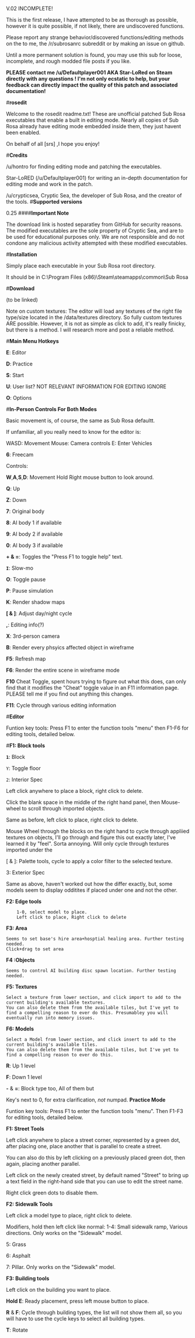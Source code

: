 V.02 INCOMPLETE!

This is the first release, I have attempted to be as thorough as possible, however it is quite possible, if not likely, there are undiscovered functions.

Please report any strange behavior/discovered functions/editing methods on the to me, the /r/subrosanrc subreddit or by making an issue on github.

Until a more permanent solution is found, you may use this sub for loose, incomplete, and rough modded file posts if you like. 

**PLEASE contact me /u/Defaultplayer001 AKA Star-LoRed on Steam directly with any questions ! I'm not only ecstatic to help, but your feedback can directly impact the quality of this patch and associated documentation!**

#**rosedit**

Welcome to the rosedit readme.txt! These are unofficial patched Sub Rosa executables that enable a built in editing mode. Nearly all copies of Sub Rosa already have editing mode embedded inside them, they just havent been enabled.

On behalf of all [srs] ,I hope you enjoy!

#**Credits**

/u/hontro for finding editing mode and patching the executables.

Star-LoRED (/u/Defaultplayer001) for writing an in-depth documentation for editing mode and work in the patch.

/u/crypticsea, Cryptic Sea, the developer of Sub Rosa, and the creator of the tools. 
#**Supported versions**

0.25
####**Important Note**

The download link is hosted separatley from GitHub for security reasons. The modified executables are the sole property of Cryptic Sea, and are to be used for educational purposes only. We are not responsible and do not condone any malicious activity attempted with these modified executables.

#**Installation**

Simply place each executable in your Sub Rosa root directory.

It should be in C:\Program Files (x86)\Steam\steamapps\common\Sub Rosa

#**Download**

(to be linked)

Note on custom textures: The editor will load any textures of the right file type/size located in the /data/textures directory. So fully custom textures ARE possible. However, it is not as simple as click to add, it's really finicky, but there is a method. I will research more and post a reliable method.

#**Main Menu Hotkeys**

**E**: Editor

**D**: Practice

**S**: Start

**U**: User list? NOT RELEVANT INFORMATION FOR EDITING IGNORE

**O**: Options

#**In-Person Controls For Both Modes**

Basic movement is, of course, the same as Sub Rosa defaultt.

If unfamiliar, all you really need to know for the editor is:

WASD: Movement
Mouse: Camera controls
E: Enter Vehicles

**6**: Freecam

Controls:

**W**,**A**,**S**,**D**: Movement Hold Right mouse button to look around. 

**Q**: Up 

**Z**: Down

**7**: Original body

**8**: AI body 1 if available

**9**: AI body 2 if available

**0**: AI body 3 if available

**+ & =**: Toggles the "Press F1 to toggle help" text.

**``I``**: Slow-mo

**O**: Toggle pause

**P**: Pause simulation

**K**: Render shadow maps

**[ & ]**: Adjust day/night cycle

**,**: Editing info(?)

**X**: 3rd-person camera

**B**: Render every phsyics affected object in wireframe

**F5**: Refresh map

**F6**: Render the entire scene in wireframe mode

**F10** Cheat Toggle, spent hours trying to figure out what this does, can only find that it modifies the "Cheat" toggle value in an F11 information page. PLEASE tell me if you find out anything this changes. 

**F11**: Cycle through various editing information

#**Editor**

Funtion key tools: Press F1 to enter the function tools "menu" then F1-F6 for editing tools, detailed below.

#**F1: Block tools**

**``1``**: Block

``Y``: Toggle floor

``2``: Interior Spec

Left click anywhere to place a block, right click to delete. 

Click the blank space in the middle of the right hand panel, then Mouse-wheel to scroll through imported objects.

Same as before, left click to place, right click to delete.

Mouse Wheel through the blocks on the right hand to cycle through appliied textures on objects, I'll go through and figure this out exactly later, I've learned it by "feel". Sorta annoying. Will only cycle through textures imported under the 

[ & ]: Palette tools, cycle to apply a color filter to the selected texture.

3: Exterior Spec

Same as above, haven't worked out how the differ exactly, but, some models seem to display odditites if placed under one and not the other.

**F2: Edge tools**

        1-0, select model to place.
        Left click to place, Right click to delete
**F3: Area**

    Seems to set base's hire area+hosptial healing area. Further testing needed.
    Click+drag to set area
**F4 :Objects**

    Seems to control AI building disc spawn location. Further testing needed.
**F5: Textures**

    Select a texture from lower section, and click import to add to the current building's available textures.
    You can also delete them from the available tiles, but I've yet to find a compelling reason to ever do this. Presumabley you will       eventually run into memory issues.
**F6: Models**

    Select a Model from lower section, and click insert to add to the current building's available tiles.
    You can also delete them from the available tiles, but I've yet to find a compelling reason to ever do this.
**R**: Up 1 level

**F**: Down 1 level

**-** & **=**: Block type too, All of them but

Key's next to 0, for extra clarification, *not* numpad.
**Practice Mode**

Funtion key tools: Press F1 to enter the function tools "menu". Then F1-F3 for editing tools, detailed below.

**F1: Street Tools**

Left click anywhere to place a street corner, represented by a green dot, after placing one, place another that is parallel to create a street.

You can also do this by left clicking on a previously placed green dot, then again, placing another parallel.

Left click on the newly created street, by default named "Street" to bring up a text field in the right-hand side that you can use to edit the street name.

Right click green dots to disable them.

**F2: Sidewalk Tools**

Left click a model type to place, right click to delete.

Modifiers, hold then left click like normal:
1-4: Small sidewalk ramp, Various directions. Only works on the "Sidewalk" model.

5: Grass

6: Asphalt

7: Pillar. Only works on the "Sidewalk" model.

**F3: Building tools**

Left click on the building you want to place.

**Hold E**: Ready placement, press left mouse button to place.

**R** & **F**: Cycle through building types, the list will not show them all, so you will have to use the cycle keys to select all building types.

**T**: Rotate


